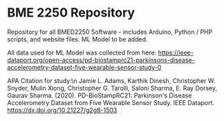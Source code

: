 # BME 2250 Repository
Repository for all BMED2250 Software - includes Arduino, Python / PHP scripts, and website files. ML Model to be added.


All data used for ML Model was collected from here:
https://ieee-dataport.org/open-access/pd-biostamprc21-parkinsons-disease-accelerometry-dataset-five-wearable-sensor-study-0

APA Citation for study:\n
Jamie L. Adams, Karthik Dinesh, Christopher W. Snyder, Mulin Xiong, Christopher G. Tarolli, Saloni Sharma, E. Ray Dorsey, Gaurav Sharma. (2020). PD-BioStampRC21: Parkinson's Disease Accelerometry Dataset from Five Wearable Sensor Study. IEEE Dataport. https://dx.doi.org/10.21227/g2g8-1503
